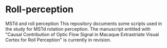# Roll-perception
MSTd and roll perception
This repository documents some scripts used in the study for MSTd rotation perception.
The manuscript entitled with "Causal Contribution of Optic Flow Signal in Macaque Extrastriate Visual Cortex for Roll Perception" is currently in revision.
